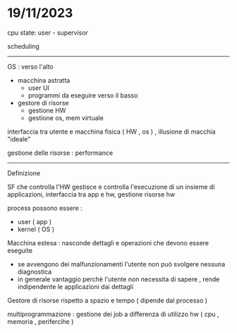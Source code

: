 # 19/11/2023

cpu state:
user - supervisor

scheduling

----
OS : 
verso l'alto
- macchina astratta
	- user UI
	- programmi da eseguire
verso il basso
- gestore di risorse
	- gestione HW
	- gestione os, mem virtuale

interfaccia tra utente e macchina fisica ( HW , os ) , illusione di macchia "ideale"

gestione delle risorse : performance

--- 
Definizione

SF che controlla l'HW
gestisce e controlla l'esecuzione di un insieme di applicazioni, interfaccia tra app e hw, gestione risorse hw

process possono essere : 
+ user ( app )
+ kernel ( OS )

Macchina estesa : nasconde dettagli e operazioni che devono essere eseguite
 - se avvengono dei malfunzionamenti l'utente non può svolgere nessuna diagnostica
 - in generale vantaggio perchè l'utente non necessita di sapere , rende indipendente le applicazioni dai dettagli 

Gestore di risorse rispetto a spazio e tempo ( dipende dal processo )

multiprogrammazione : gestione dei job a differenza di utilizzo hw ( cpu , memoria , perifercihe )

